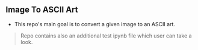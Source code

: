 ## Image To ASCII Art

* This repo's main goal is to convert a given image to an ASCII art.
> Repo contains also an additional test ipynb file which user can take a look.
